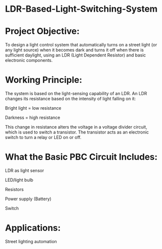 # LDR-Based-Light-Switching-System
# Project Objective:
To design a light control system that automatically turns on a street light (or any light source) when it becomes dark and turns it off when there is sufficient daylight, using an LDR (Light Dependent Resistor) and basic electronic components.
# Working Principle:
The system is based on the light-sensing capability of an LDR. An LDR changes its resistance based on the intensity of light falling on it:

Bright light = low resistance

Darkness = high resistance

This change in resistance alters the voltage in a voltage divider circuit, which is used to switch a transistor. The transistor acts as an electronic switch to turn a relay or LED on or off.
# What the Basic PBC Circuit Includes:

LDR as light sensor

LED/light bulb

Resistors 

Power supply (Battery)

Switch 

# Applications:

Street lighting automation
